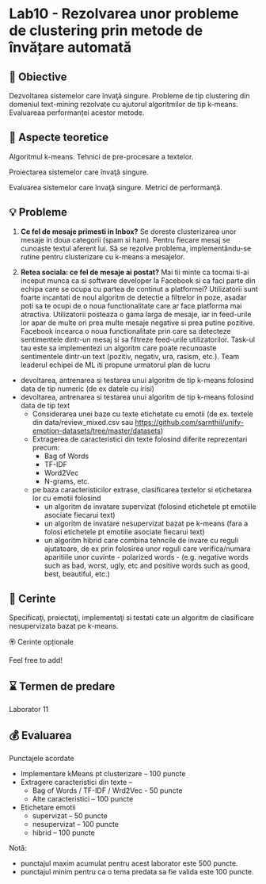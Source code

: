 # Lab10 - Rezolvarea unor probleme de clustering prin metode de învățare automată 


## :microscope: Obiective 

Dezvoltarea sistemelor care învaţă singure. Probleme de tip clustering din domeniul text-mining
rezolvate cu ajutorul algoritmilor de tip k-means. Evaluareaa performanței acestor metode.


## :book:  Aspecte teoretice

Algoritmul k-means. Tehnici de pre-procesare a textelor.

Proiectarea sistemelor care învaţă singure.

Evaluarea sistemelor care învaţă singure. Metrici de performanță.

 



## :bulb: Probleme

1. **Ce fel de mesaje primesti in Inbox?**
Se doreste clusterizarea unor mesaje in doua categorii (spam si ham). Pentru fiecare mesaj se cunoaste textul aferent lui. Să se rezolve problema, implementându-se rutine pentru clusterizare cu k-means a mesajelor.

2. **Retea sociala: ce fel de mesaje ai postat?**
Mai tii minte ca tocmai ti-ai inceput munca ca si software developer la Facebook si ca faci parte din echipa care se ocupa cu partea de continut a platformei? 
Utilizatorii sunt foarte incantati de noul algoritm de detectie a filtrelor in poze, asadar poti sa te ocupi de o noua functionalitate care ar face platforma mai atractiva. Utilizatorii posteaza o gama larga de mesaje, iar in feed-urile lor apar de multe ori prea multe mesaje negative si prea putine pozitive. Facebook incearca o noua functionalitate prin care sa detecteze sentimentele dintr-un mesaj si sa filtreze feed-urile utilizatorilor. 
Task-ul tau este sa implementezi un algoritm care poate recunoaste sentimentele dintr-un text (pozitiv, negativ, ura, rasism, etc.). 
Team leaderul echipei de ML iti propune urmatorul plan de lucru 
- devoltarea, antrenarea si testarea unui algoritm de tip k-means folosind data de tip numeric (de ex datele cu irisi) 
- devoltarea, antrenarea si testarea unui algoritm de tip k-means folosind data de tip text
    - Considerarea unei baze cu texte etichetate cu emotii (de ex. textele din data/review_mixed.csv sau https://github.com/sarnthil/unify-emotion-datasets/tree/master/datasets)
    - Extragerea de caracteristici din texte folosind diferite reprezentari precum:
        - Bag of Words
        - TF-IDF
        - Word2Vec
        - N-grams, etc.
    - pe baza caracteristicilor extrase, clasificarea textelor si etichetarea lor cu emotii folosind
        - un algoritm de invatare supervizat (folosind etichetele pt emotiile asociate fiecarui text)
        - un algoritm de invatare nesupervizat bazat pe k-means (fara a folosi etichetele pt emotiile asociate fiecarui text)
        - un algoritm hibrid care combina tehncile de invare cu reguli ajutatoare, de ex prin folosirea unor reguli care verifica/numara aparitiile unor cuvinte - polarized words - (e.g. negative words such as bad, worst, ugly, etc and positive words such as good, best, beautiful, etc.)


## :memo:  Cerinte 

Specificaţi, proiectaţi, implementaţi si testati cate un algoritm de clasificare nesupervizata bazat pe k-means.


🏵️ Cerinte opționale

Feel free to add!


## :hourglass: Termen de predare 
Laborator 11

## :moneybag: Evaluarea

Punctajele acordate
- Implementare kMeans pt clusterizare – 100 puncte
- Extragere caracteristici din texte –
    - Bag of Words / TF-IDF / Wrd2Vec - 50 puncte
    - Alte caracteristici – 100 puncte
- Etichetare emotii
    - supervizat – 50 puncte
    - nesupervizat  – 100 puncte
    - hibrid – 100 puncte


Notă: 
- punctajul maxim acumulat pentru acest laborator este 500 puncte.
- punctajul minim pentru ca o tema predata sa fie valida este 100 puncte.  




